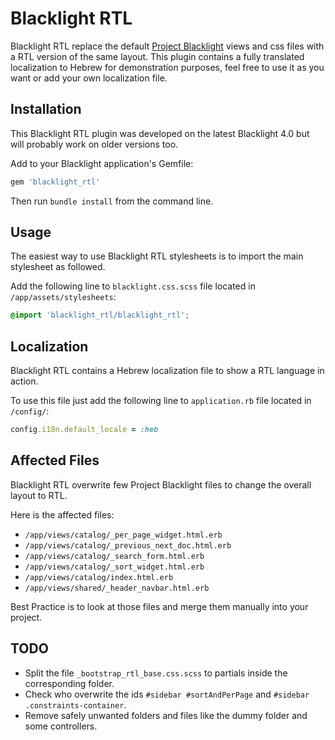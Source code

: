 Blacklight RTL
==============

Blacklight RTL replace the default [Project Blacklight](https://github.com/projectblacklight/blacklight/ "Project Blacklight") views and css files with a RTL version of the same layout.
This plugin contains a fully translated localization to Hebrew for demonstration purposes, feel free to use it as you want or add your own localization file.

Installation
------------

This Blacklight RTL plugin was developed on the latest Blacklight 4.0 but will probably work on older versions too.

Add to your Blacklight application's Gemfile:
```bash
gem 'blacklight_rtl'
```

Then run `bundle install` from the command line.

Usage
-----

The easiest way to use Blacklight RTL stylesheets is to import the main stylesheet as followed.

Add the following line to `blacklight.css.scss` file located in `/app/assets/stylesheets`:

```css
@import 'blacklight_rtl/blacklight_rtl';
```

Localization
------------

Blacklight RTL contains a Hebrew localization file to show a RTL language in action.

To use this file just add the following line to `application.rb` file located in `/config/`:

```ruby
config.i18n.default_locale = :heb
```

Affected Files
--------------

Blacklight RTL overwrite few Project Blacklight files to change the overall layout to RTL.

Here is the affected files:

  * `/app/views/catalog/_per_page_widget.html.erb`
  * `/app/views/catalog/_previous_next_doc.html.erb`
  * `/app/views/catalog/_search_form.html.erb`
  * `/app/views/catalog/_sort_widget.html.erb`
  * `/app/views/catalog/index.html.erb`
  * `/app/views/shared/_header_navbar.html.erb`

Best Practice is to look at those files and merge them manually into your project.


TODO
----

  * Split the file `_bootstrap_rtl_base.css.scss` to partials inside the corresponding folder.
  * Check who overwrite the ids `#sidebar #sortAndPerPage` and `#sidebar .constraints-container`.
  * Remove safely unwanted folders and files like the dummy folder and some controllers.
